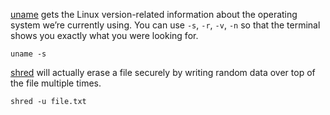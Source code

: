 [uname](https://man7.org/linux/man-pages/man1/uname.1.html) gets the Linux version-related information about the operating system we’re currently using. You can use `-s`, `-r`, `-v`, `-n` so that the terminal shows you exactly what you were looking for.

```
uname -s
```

[shred](https://man7.org/linux/man-pages/man1/shred.1.html) will actually erase a file securely by writing random data over top of the file multiple times.

```
shred -u file.txt 
```

